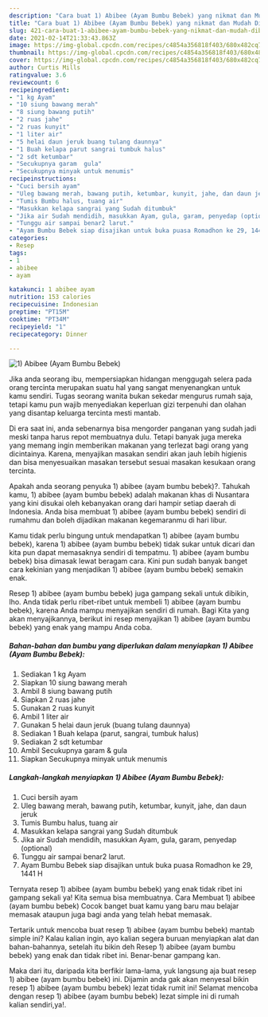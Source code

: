 ```yaml
---
description: "Cara buat 1) Abibee (Ayam Bumbu Bebek) yang nikmat dan Mudah Dibuat"
title: "Cara buat 1) Abibee (Ayam Bumbu Bebek) yang nikmat dan Mudah Dibuat"
slug: 421-cara-buat-1-abibee-ayam-bumbu-bebek-yang-nikmat-dan-mudah-dibuat
date: 2021-02-14T21:33:43.863Z
image: https://img-global.cpcdn.com/recipes/c4854a356818f403/680x482cq70/1-abibee-ayam-bumbu-bebek-foto-resep-utama.jpg
thumbnail: https://img-global.cpcdn.com/recipes/c4854a356818f403/680x482cq70/1-abibee-ayam-bumbu-bebek-foto-resep-utama.jpg
cover: https://img-global.cpcdn.com/recipes/c4854a356818f403/680x482cq70/1-abibee-ayam-bumbu-bebek-foto-resep-utama.jpg
author: Curtis Mills
ratingvalue: 3.6
reviewcount: 6
recipeingredient:
- "1 kg Ayam"
- "10 siung bawang merah"
- "8 siung bawang putih"
- "2 ruas jahe"
- "2 ruas kunyit"
- "1 liter air"
- "5 helai daun jeruk buang tulang daunnya"
- "1 Buah kelapa parut sangrai tumbuk halus"
- "2 sdt ketumbar"
- "Secukupnya garam  gula"
- "Secukupnya minyak untuk menumis"
recipeinstructions:
- "Cuci bersih ayam"
- "Uleg bawang merah, bawang putih, ketumbar, kunyit, jahe, dan daun jeruk"
- "Tumis Bumbu halus, tuang air"
- "Masukkan kelapa sangrai yang Sudah ditumbuk"
- "Jika air Sudah mendidih, masukkan Ayam, gula, garam, penyedap (optional)"
- "Tunggu air sampai benar2 larut."
- "Ayam Bumbu Bebek siap disajikan untuk buka puasa Romadhon ke 29, 1441 H"
categories:
- Resep
tags:
- 1
- abibee
- ayam

katakunci: 1 abibee ayam 
nutrition: 153 calories
recipecuisine: Indonesian
preptime: "PT15M"
cooktime: "PT34M"
recipeyield: "1"
recipecategory: Dinner

---
```



![1) Abibee (Ayam Bumbu Bebek)](https://img-global.cpcdn.com/recipes/c4854a356818f403/680x482cq70/1-abibee-ayam-bumbu-bebek-foto-resep-utama.jpg)

Jika anda seorang ibu, mempersiapkan hidangan menggugah selera pada orang tercinta merupakan suatu hal yang sangat menyenangkan untuk kamu sendiri. Tugas seorang  wanita bukan sekedar mengurus rumah saja, tetapi kamu pun wajib menyediakan keperluan gizi terpenuhi dan olahan yang disantap keluarga tercinta mesti mantab.

Di era  saat ini, anda sebenarnya bisa mengorder panganan yang sudah jadi meski tanpa harus repot membuatnya dulu. Tetapi banyak juga mereka yang memang ingin memberikan makanan yang terlezat bagi orang yang dicintainya. Karena, menyajikan masakan sendiri akan jauh lebih higienis dan bisa menyesuaikan masakan tersebut sesuai masakan kesukaan orang tercinta. 



Apakah anda seorang penyuka 1) abibee (ayam bumbu bebek)?. Tahukah kamu, 1) abibee (ayam bumbu bebek) adalah makanan khas di Nusantara yang kini disukai oleh kebanyakan orang dari hampir setiap daerah di Indonesia. Anda bisa membuat 1) abibee (ayam bumbu bebek) sendiri di rumahmu dan boleh dijadikan makanan kegemaranmu di hari libur.

Kamu tidak perlu bingung untuk mendapatkan 1) abibee (ayam bumbu bebek), karena 1) abibee (ayam bumbu bebek) tidak sukar untuk dicari dan kita pun dapat memasaknya sendiri di tempatmu. 1) abibee (ayam bumbu bebek) bisa dimasak lewat beragam cara. Kini pun sudah banyak banget cara kekinian yang menjadikan 1) abibee (ayam bumbu bebek) semakin enak.

Resep 1) abibee (ayam bumbu bebek) juga gampang sekali untuk dibikin, lho. Anda tidak perlu ribet-ribet untuk membeli 1) abibee (ayam bumbu bebek), karena Anda mampu menyajikan sendiri di rumah. Bagi Kita yang akan menyajikannya, berikut ini resep menyajikan 1) abibee (ayam bumbu bebek) yang enak yang mampu Anda coba.

<!--inarticleads1-->

##### Bahan-bahan dan bumbu yang diperlukan dalam menyiapkan 1) Abibee (Ayam Bumbu Bebek):

1. Sediakan 1 kg Ayam
1. Siapkan 10 siung bawang merah
1. Ambil 8 siung bawang putih
1. Siapkan 2 ruas jahe
1. Gunakan 2 ruas kunyit
1. Ambil 1 liter air
1. Gunakan 5 helai daun jeruk (buang tulang daunnya)
1. Sediakan 1 Buah kelapa (parut, sangrai, tumbuk halus)
1. Sediakan 2 sdt ketumbar
1. Ambil Secukupnya garam &amp; gula
1. Siapkan Secukupnya minyak untuk menumis




<!--inarticleads2-->

##### Langkah-langkah menyiapkan 1) Abibee (Ayam Bumbu Bebek):

1. Cuci bersih ayam
1. Uleg bawang merah, bawang putih, ketumbar, kunyit, jahe, dan daun jeruk
1. Tumis Bumbu halus, tuang air
1. Masukkan kelapa sangrai yang Sudah ditumbuk
1. Jika air Sudah mendidih, masukkan Ayam, gula, garam, penyedap (optional)
1. Tunggu air sampai benar2 larut.
1. Ayam Bumbu Bebek siap disajikan untuk buka puasa Romadhon ke 29, 1441 H




Ternyata resep 1) abibee (ayam bumbu bebek) yang enak tidak ribet ini gampang sekali ya! Kita semua bisa membuatnya. Cara Membuat 1) abibee (ayam bumbu bebek) Cocok banget buat kamu yang baru mau belajar memasak ataupun juga bagi anda yang telah hebat memasak.

Tertarik untuk mencoba buat resep 1) abibee (ayam bumbu bebek) mantab simple ini? Kalau kalian ingin, ayo kalian segera buruan menyiapkan alat dan bahan-bahannya, setelah itu bikin deh Resep 1) abibee (ayam bumbu bebek) yang enak dan tidak ribet ini. Benar-benar gampang kan. 

Maka dari itu, daripada kita berfikir lama-lama, yuk langsung aja buat resep 1) abibee (ayam bumbu bebek) ini. Dijamin anda gak akan menyesal bikin resep 1) abibee (ayam bumbu bebek) lezat tidak rumit ini! Selamat mencoba dengan resep 1) abibee (ayam bumbu bebek) lezat simple ini di rumah kalian sendiri,ya!.

